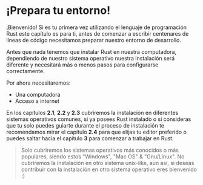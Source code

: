 # ¡Prepara tu entorno!

¡Bienvenido! Si es tu primera vez utilizando el lenguaje de programación Rust
este capítulo es para ti, antes de comenzar a escribir centenares de líneas de
código necesitamos preparar nuestro entorno de desarrollo.

Antes que nada tenemos que instalar Rust en nuestra computadora, dependiendo de
nuestro sistema operativo nuestra instalación será diferente y necesitará más o
menos pasos para configurarse correctamente.

Por ahora necesitaremos:

* Una computadora
* Acceso a internet

En los capítulos **2.1**, **2.2** y **2.3** cubriremos la instalación en
diferentes sistemas operativos comunes, si ya posees Rust instalado o si
consideras que tu solo puedes guiarte durante el proceso de instalación te
recomendamos mirar el capítulo **2.4** para que elijas tu editor preferido
o puedes saltar hacia el capítulo **3** para comenzar a trabajar en Rust.

> Solo cubriremos los sistemas operativos más conocidos o más populares, siendo
> estos "Windows", "Mac OS" & "Gnu/Linux". No cubriremos la instalación en otro
> sistema unix-like, aun así, si deseas contribuir con la instalación en otro
> sistema operativo eres bienvenido :)